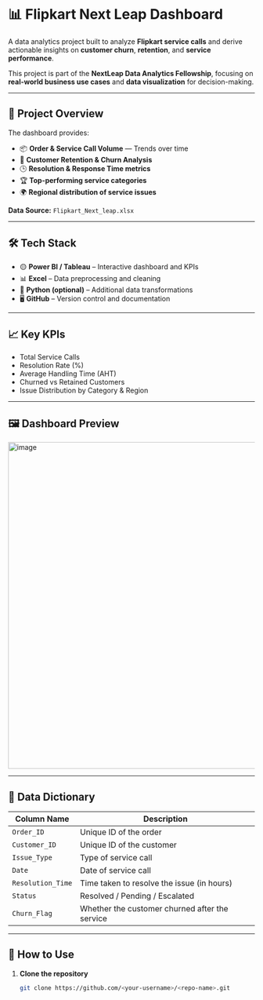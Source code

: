 # 📊 Flipkart Next Leap Dashboard

A data analytics project built to analyze **Flipkart service calls** and derive actionable insights on **customer churn**, **retention**, and **service performance**.

This project is part of the **NextLeap Data Analytics Fellowship**, focusing on **real-world business use cases** and **data visualization** for decision-making.

---

## 🧾 Project Overview

The dashboard provides:
- 📦 **Order & Service Call Volume** — Trends over time  
- 🧍 **Customer Retention & Churn Analysis**  
- 🕒 **Resolution & Response Time metrics**  
- 🏆 **Top-performing service categories**  
- 🌍 **Regional distribution of service issues**

**Data Source:** `Flipkart_Next_leap.xlsx`

---

## 🛠️ Tech Stack

- 🟡 **Power BI / Tableau** – Interactive dashboard and KPIs  
- 📊 **Excel** – Data preprocessing and cleaning  
- 🐍 **Python (optional)** – Additional data transformations  
- 🖥️ **GitHub** – Version control and documentation

---

## 📈 Key KPIs

- Total Service Calls  
- Resolution Rate (%)  
- Average Handling Time (AHT)  
- Churned vs Retained Customers  
- Issue Distribution by Category & Region

---

## 🖼️ Dashboard Preview

<img width="800" height="666" alt="image" src="https://github.com/user-attachments/assets/86e855f0-8f22-4591-8b81-b23461113133" />




---

## 🧮 Data Dictionary

| Column Name           | Description                                     |
|-----------------------|-------------------------------------------------|
| `Order_ID`            | Unique ID of the order                          |
| `Customer_ID`         | Unique ID of the customer                       |
| `Issue_Type`          | Type of service call                            |
| `Date`                | Date of service call                            |
| `Resolution_Time`     | Time taken to resolve the issue (in hours)      |
| `Status`              | Resolved / Pending / Escalated                  |
| `Churn_Flag`          | Whether the customer churned after the service  |

---

## 🚀 How to Use

1. **Clone the repository**
   ```bash
   git clone https://github.com/<your-username>/<repo-name>.git
